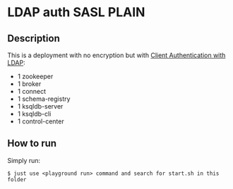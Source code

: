 # LDAP auth SASL PLAIN

## Description

This is a deployment with no encryption but with [Client Authentication with LDAP](https://docs.confluent.io/platform/current/kafka/authentication_sasl/client-authentication-ldap.html#configuring-client-authentication-with-ldap):

* 1 zookeeper
* 1 broker
* 1 connect
* 1 schema-registry
* 1 ksqldb-server
* 1 ksqldb-cli
* 1 control-center

## How to run

Simply run:

```
$ just use <playground run> command and search for start.sh in this folder
```